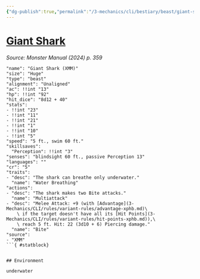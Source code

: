 ```yaml
---
{"dg-publish":true,"permalink":"/3-mechanics/cli/bestiary/beast/giant-shark-xmm/","tags":["ttrpg-cli/compendium/src/5e/xmm","ttrpg-cli/monster/cr/5","ttrpg-cli/monster/environment/underwater","ttrpg-cli/monster/size/huge","ttrpg-cli/monster/type/beast"],"created":"2025-02-22T12:02:28.424-05:00","updated":"2025-02-26T17:46:10.873-05:00"}
---
```


# [Giant Shark](3-Mechanics/CLI/bestiary/beast/giant-shark-xmm.md)
*Source: Monster Manual (2024) p. 359*  

```statblock
"name": "Giant Shark (XMM)"
"size": "Huge"
"type": "beast"
"alignment": "Unaligned"
"ac": !!int "13"
"hp": !!int "92"
"hit_dice": "8d12 + 40"
"stats":
- !!int "23"
- !!int "11"
- !!int "21"
- !!int "1"
- !!int "10"
- !!int "5"
"speed": "5 ft., swim 60 ft."
"skillsaves":
  "Perception": !!int "3"
"senses": "blindsight 60 ft., passive Perception 13"
"languages": ""
"cr": "5"
"traits":
- "desc": "The shark can breathe only underwater."
  "name": "Water Breathing"
"actions":
- "desc": "The shark makes two Bite attacks."
  "name": "Multiattack"
- "desc": "Melee Attack: +9 (with [Advantage](3-Mechanics/CLI/rules/variant-rules/advantage-xphb.md)\
    \ if the target doesn't have all its [Hit Points](3-Mechanics/CLI/rules/variant-rules/hit-points-xphb.md)),\
    \ reach 5 ft. Hit: 22 (3d10 + 6) Piercing damage."
  "name": "Bite"
"source":
- "XMM"
```{ #statblock}


## Environment

underwater